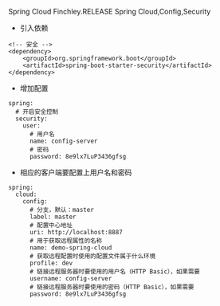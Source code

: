 Spring Cloud Finchley.RELEASE
Spring Cloud,Config,Security
* 引入依赖

```
<!-- 安全 -->
<dependency>
	<groupId>org.springframework.boot</groupId>
	<artifactId>spring-boot-starter-security</artifactId>
</dependency>
```

* 增加配置

```
spring:
  # 开启安全控制
  security:
    user:
      # 用户名
      name: config-server
      # 密码
      password: 8e9lx7LuP3436gfsg
```

* 相应的客户端要配置上用户名和密码

```
spring:
  cloud:
    config:
      # 分支，默认：master
      label: master
      # 配置中心地址
      uri: http://localhost:8887
      # 用于获取远程属性的名称
      name: demo-spring-cloud
      # 获取远程配置时使用的配置文件属于什么环境
      profile: dev
      # 链接远程服务器时要使用的用户名（HTTP Basic），如果需要
      username: config-server
      # 链接远程服务器时要使用的密码（HTTP Basic），如果需要
      password: 8e9lx7LuP3436gfsg
```


